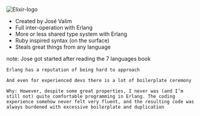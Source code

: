 ![Elixir-logo](resources/elixir-logo-3.png)

* Created by José Valim
* Full inter-operation with Erlang
* More or less shared type system with Erlang
* Ruby inspired syntax (on the surface)
* Steals great things from any language

note:
    Jose got started after reading the 7 languages book

    Erlang has a reputation of being hard to approach

    And even for experienced devs there is a lot of boilerplate ceremony

    Why: However, despite some great properties, I never was (and I’m still not) quite comfortable programming in Erlang. The coding experience somehow never felt very fluent, and the resulting code was always burdened with excessive boilerplate and duplication
